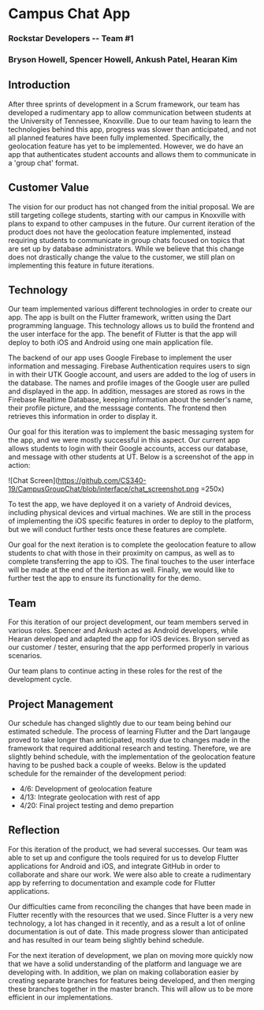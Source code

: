 # Campus Chat App

### Rockstar Developers -- Team #1

### Bryson Howell, Spencer Howell, Ankush Patel, Hearan Kim

## Introduction
After three sprints of development in a Scrum framework, our team has developed a rudimentary app to allow communication between students at the University of Tennessee, Knoxville. Due to our team having to learn the technologies behind this app, progress was slower than anticipated, and not all planned features have been fully implemented. Specifically, the geolocation feature has yet to be implemented. However, we do have an app that authenticates student accounts and allows them to communicate in a 'group chat' format.

## Customer Value
The vision for our product has not changed from the initial proposal. We are still targeting college students, starting with our campus in Knoxville with plans to expand to other campuses in the future. Our current iteration of the product does not have the geolocation feature implemented, instead requiring students to communicate in group chats focused on topics that are set up by database administrators. While we believe that this change does not drastically change the value to the customer, we still plan on implementing this feature in future iterations.

## Technology
Our team implemented various different technologies in order to create our app. The app is built on the Flutter framework, written using the Dart programming language. This technology allows us to build the frontend and the user interface for the app. The benefit of Flutter is that the app will deploy to both iOS and Android using one main application file.

The backend of our app uses Google Firebase to implement the user information and messaging. Firebase Authentication requires users to sign in with their UTK Google account, and users are added to the log of users in the database. The names and profile images of the Google user are pulled and displayed in the app. In addition, messages are stored as rows in the Firebase Realtime Database, keeping information about the sender's name, their profile picture, and the messsage contents. The frontend then retrieves this information in order to display it.

Our goal for this iteration was to implement the basic messaging system for the app, and we were mostly successful in this aspect. Our current app allows students to login with their Google accounts, access our database, and message with other students at UT. Below is a screenshot of the app in action:

![Chat Screen](https://github.com/CS340-19/CampusGroupChat/blob/interface/chat_screenshot.png =250x)

To test the app, we have deployed it on a variety of Android devices, including physical devices and virtual machines. We are still in the process of implementing the iOS specific features in order to deploy to the platform, but we will conduct further tests once these features are complete. 

Our goal for the next iteration is to complete the geolocation feature to allow students to chat with those in their proximity on campus, as well as to complete transferring the app to iOS. The final touches to the user interface will be made at the end of the itertion as well. Finally, we would like to further test the app to ensure its functionality for the demo.

## Team
For this iteration of our project development, our team members served in various roles. Spencer and Ankush acted as Android developers, while Hearan developed and adapted the app for iOS devices. Bryson served as our customer / tester, ensuring that the app performed properly in various scenarios.

Our team plans to continue acting in these roles for the rest of the development cycle.

## Project Management
Our schedule has changed slightly due to our team being behind our estimated schedule. The process of learning Flutter and the Dart langauge proved to take longer than anticipated, mostly due to changes made in the framework that required additional research and testing. Therefore, we are slightly behind schedule, with the implementation of the geolocation feature having to be pushed back a couple of weeks. Below is the updated schedule for the remainder of the development period:

* 4/6:  Development of geolocation feature
* 4/13: Integrate geolocation with rest of app
* 4/20: Final project testing and demo prepartion

## Reflection
For this iteration of the product, we had several successes. Our team was able to set up and configure the tools required for us to develop Flutter applications for Android and iOS, and integrate GitHub in order to collaborate and share our work. We were also able to create a rudimentary app by referring to documentation and example code for Flutter applications.

Our difficulties came from reconciling the changes that have been made in Flutter recently with the resources that we used. Since Flutter is a very new technology, a lot has changed in it recently, and as a result a lot of online documentation is out of date. This made progress slower than anticipated and has resulted in our team being slightly behind schedule.

For the next iteration of development, we plan on moving more quickly now that we have a solid understanding of the platform and language we are developing with. In addition, we plan on making collaboration easier by creating separate branches for features being developed, and then merging these branches together in the master branch. This will allow us to be more efficient in our implementations.